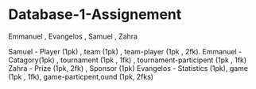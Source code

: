 # Database-1-Assignement
Emmanuel , Evangelos , Samuel , Zahra

Samuel - Player (1pk) , team (1pk) , team-player (1pk , 2fk).
Emmanuel - Catagory(1pk) , tournament (1pk , 1fk) , tournament-participent (1pk , 1fk)
Zahra - Prize (1pk, 2fk) , Sponsor (1pk)
Evangelos - Statistics (1pk), game (1pk , 1fk), game-particpent,ound (1pk, 2fks)
